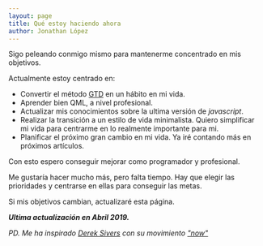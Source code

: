 ```yaml
---
layout: page
title: Qué estoy haciendo ahora
author: Jonathan López
---
```


Sigo peleando conmigo mismo para mantenerme concentrado en mis objetivos.

Actualmente estoy centrado en:

* Convertir el método [GTD](https://encrypted.google.com/search?hl=es&q=Getting+Things+Done) en un hábito en mi vida.
* Aprender bien QML, a nivel profesional.
* Actualizar mis conocimientos sobre la ultima versión de *javascript*.
* Realizar la transición a un estilo de vida minimalista. Quiero simplificar mi vida para centrarme en lo realmente importante para mi.
* Planificar el próximo gran cambio en mi vida. Ya iré contando más en próximos artículos.

Con esto espero conseguir mejorar como programador y profesional. 

Me gustaría hacer mucho más, pero falta tiempo. Hay que elegir las prioridades y centrarse en ellas para conseguir las metas.

Si mis objetivos cambian, actualizaré esta página. 

***Ultima actualización en Abril 2019.***

*PD. Me ha inspirado [Derek Sivers](https://sivers.org/now) con su movimiento ["now"](http://nownownow.com/)*
